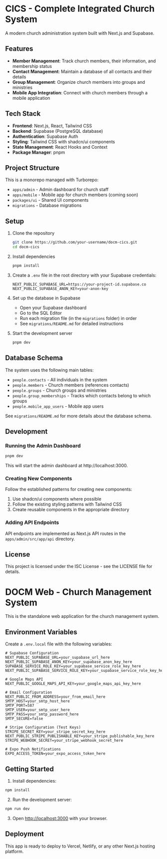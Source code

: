 # CICS - Complete Integrated Church System

A modern church administration system built with Next.js and Supabase.

## Features

- **Member Management**: Track church members, their information, and membership status
- **Contact Management**: Maintain a database of all contacts and their details
- **Group Management**: Organize church members into groups and ministries
- **Mobile App Integration**: Connect with church members through a mobile application

## Tech Stack

- **Frontend**: Next.js, React, Tailwind CSS
- **Backend**: Supabase (PostgreSQL database)
- **Authentication**: Supabase Auth
- **Styling**: Tailwind CSS with shadcn/ui components
- **State Management**: React Hooks and Context
- **Package Manager**: pnpm

## Project Structure

This is a monorepo managed with Turborepo:

- `apps/admin` - Admin dashboard for church staff
- `apps/mobile` - Mobile app for church members (coming soon)
- `packages/ui` - Shared UI components
- `migrations` - Database migrations

## Setup

1. Clone the repository
   ```bash
   git clone https://github.com/your-username/docm-cics.git
   cd docm-cics
   ```

2. Install dependencies
   ```bash
   pnpm install
   ```

3. Create a `.env` file in the root directory with your Supabase credentials:
   ```
   NEXT_PUBLIC_SUPABASE_URL=https://your-project-id.supabase.co
   NEXT_PUBLIC_SUPABASE_ANON_KEY=your-anon-key
   ```

4. Set up the database in Supabase
   - Open your Supabase dashboard
   - Go to the SQL Editor
   - Run each migration file (in the `migrations` folder) in order
   - See `migrations/README.md` for detailed instructions

5. Start the development server
   ```bash
   pnpm dev
   ```

## Database Schema

The system uses the following main tables:

- `people.contacts` - All individuals in the system
- `people.members` - Church members (references contacts)
- `people.groups` - Church groups and ministries
- `people.group_memberships` - Tracks which contacts belong to which groups
- `people.mobile_app_users` - Mobile app users

See `migrations/README.md` for more details about the database schema.

## Development

### Running the Admin Dashboard

```bash
pnpm dev
```

This will start the admin dashboard at http://localhost:3000.

### Creating New Components

Follow the established patterns for creating new components:
1. Use shadcn/ui components where possible
2. Follow the existing styling patterns with Tailwind CSS
3. Create reusable components in the appropriate directory

### Adding API Endpoints

API endpoints are implemented as Next.js API routes in the `apps/admin/src/app/api` directory.

## License

This project is licensed under the ISC License - see the LICENSE file for details.

# DOCM Web - Church Management System

This is the standalone web application for the church management system.

## Environment Variables

Create a `.env.local` file with the following variables:

```
# Supabase Configuration
NEXT_PUBLIC_SUPABASE_URL=your_supabase_url_here
NEXT_PUBLIC_SUPABASE_ANON_KEY=your_supabase_anon_key_here
SUPABASE_SERVICE_ROLE_KEY=your_supabase_service_role_key_here
NEXT_PUBLIC_SUPABASE_SERVICE_ROLE_KEY=your_supabase_service_role_key_here

# Google Maps API
NEXT_PUBLIC_GOOGLE_MAPS_API_KEY=your_google_maps_api_key_here

# Email Configuration
NEXT_PUBLIC_FROM_ADDRESS=your_from_email_here
SMTP_HOST=your_smtp_host_here
SMTP_PORT=587
SMTP_USER=your_smtp_user_here
SMTP_PASS=your_smtp_password_here
SMTP_SECURE=false

# Stripe Configuration (Test Keys)
STRIPE_SECRET_KEY=your_stripe_secret_key_here
NEXT_PUBLIC_STRIPE_PUBLISHABLE_KEY=your_stripe_publishable_key_here
STRIPE_WEBHOOK_SECRET=your_stripe_webhook_secret_here

# Expo Push Notifications
EXPO_ACCESS_TOKEN=your_expo_access_token_here
```

## Getting Started

1. Install dependencies:
```bash
npm install
```

2. Run the development server:
```bash
npm run dev
```

3. Open [http://localhost:3000](http://localhost:3000) with your browser.

## Deployment

This app is ready to deploy to Vercel, Netlify, or any other Next.js hosting platform. 